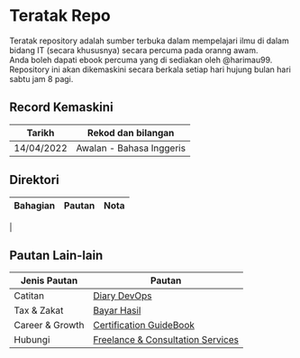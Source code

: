 # Teratak Repo

Teratak repository adalah sumber terbuka dalam mempelajari ilmu di dalam bidang IT (secara khususnya) secara percuma pada oranng awam. <br/>
Anda boleh dapati ebook percuma yang di sediakan oleh @harimau99. <br/>
Repository ini akan dikemaskini secara berkala setiap hari hujung bulan hari sabtu jam 8 pagi.


## Record Kemaskini 

| 	Tarikh		|	Rekod dan bilangan 	|
|-----------------------|-------------------------------|
|     14/04/2022	| Awalan - Bahasa Inggeris	|


## Direktori

|	Bahagian	| 	Pautan		| 	Nota 	  |
|-----------------------|-----------------------|-----------------|
|


## Pautan Lain-lain

|     Jenis Pautan	|          Pautan		|		 
|-----------------------|-------------------------------|
|    Catitan		|[Diary DevOps](https://github.com/harimau99/DevOps-Diary)|
|   Tax & Zakat		|[Bayar Hasil](https://github.com/harimau99/BayarHasil)|
|  Career & Growth	|[Certification GuideBook](https://github.com/harimau99/Certification-Guidebook)|
|  Hubungi		|[Freelance & Consultation Services](https://bit.ly/book-najoe)|



